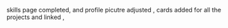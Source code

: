 skills page completed, and profile picutre adjusted , cards added for all the projects and linked , 
